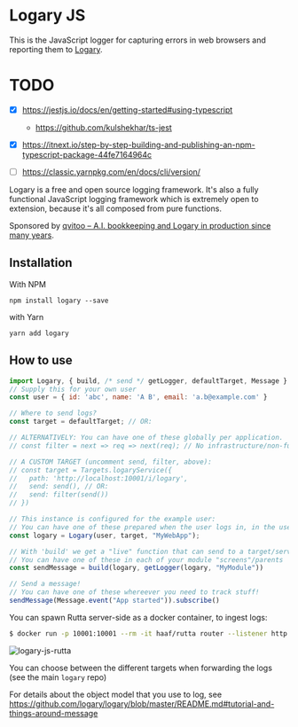 # Logary JS

This is the JavaScript logger for capturing errors in web browsers and reporting
them to [Logary](https://logary.github.io).

# TODO
- [x] https://jestjs.io/docs/en/getting-started#using-typescript
  * https://github.com/kulshekhar/ts-jest
- [x] https://itnext.io/step-by-step-building-and-publishing-an-npm-typescript-package-44fe7164964c
- [ ] https://classic.yarnpkg.com/en/docs/cli/version/


Logary is a free and open source logging framework. It's also a fully functional
JavaScript logging framework which is extremely open to extension, because it's
all composed from pure functions.

Sponsored by
[qvitoo – A.I. bookkeeping and Logary in production since many years](https://qvitoo.com/?utm_source=github&utm_campaign=logary).

## Installation

With NPM

    npm install logary --save

with Yarn

    yarn add logary

## How to use

``` javascript
import Logary, { build, /* send */ getLogger, defaultTarget, Message } from 'logary'
// Supply this for your own user
const user = { id: 'abc', name: 'A B', email: 'a.b@example.com' } 

// Where to send logs?
const target = defaultTarget; // OR:

// ALTERNATIVELY: You can have one of these globally per application.
// const filter = next => req => next(req); // No infrastructure/non-functional requirements on requests

// A CUSTOM TARGET (uncomment send, filter, above):
// const target = Targets.logaryService({
//   path: 'http://localhost:10001/i/logary',
//   send: send(), // OR:
//   send: filter(send())
// })

// This instance is configured for the example user:
// You can have one of these prepared when the user logs in, in the user state store.
const logary = Logary(user, target, "MyWebApp");

// With 'build' we get a "live" function that can send to a target/server, use it to log
// You can have one of these in each of your module "screens"/parents
const sendMessage = build(logary, getLogger(logary, "MyModule"))

// Send a message!
// You can have one of these whereever you need to track stuff!
sendMessage(Message.event("App started")).subscribe()
```

You can spawn Rutta server-side as a docker container, to ingest logs:

```bash
$ docker run -p 10001:10001 --rm -it haaf/rutta router --listener http 0.0.0.0:10001 json --target console://./

```

![logary-js-rutta](/Users/h/dev/voi-extras/logary-js/docs/logary-js-rutta.png)

You can choose between the different targets when forwarding the logs (see the main `logary` repo)

For details about the object model that you use to log, see https://github.com/logary/logary/blob/master/README.md#tutorial-and-things-around-message

